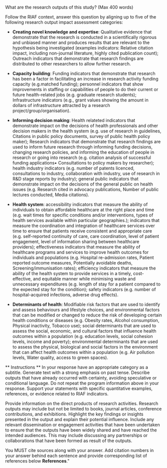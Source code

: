 What are the research outputs of this study?​ (Max 400 words)

Follow the RIAF context, answer this question by aligning up to five of the following research output impact assessment categories:
- **Creating novel knowledge and expertise**: Qualitative evidence that demonstrate that the research is conducted in a scientifically rigorous and unbiased manner and produces results that are relevant to the hypothesis being investigated (examples indicators: Relative citation impact, including non-journal literature, highly cited publication count); Outreach indicators that demonstrate that research findings are distributed to other researchers to allow further research.

- **Capacity building**: Funding indicators that demonstrate that research has been a factor in facilitating an increase in research activity funding capacity (e.g.matched funding); personnel indicators that show improvements in staffing or capabilities of people to do their current or future health-related jobs (e.g. graduate research students); Infrastructure indicators (e.g., grant values showing the amount in dollars of infrastructure attracted by a research project/group/organisation).

- **Informing decision making**: Health relateted indicators that demonstrate impact on the decisions of health professionals and other decision makers in the health system (e.g. use of research in guidelines, Citations in public policy documents, survey of public health policy maker); Research indicators that demonstrate that research findings are used to inform future research through informing funding decisions, changing research policies, and informing the education of people in research or going into research (e.g. citation analysis of successful funding applications• Consultations to policy makers by researcher); health industry indicators (e.g. number of patents licenced, consultations to industry, collaboration with industry, use of research in R&D stage reports by industry); general public indicators that demonstrate impact on the decisions of the general public on health issues (e.g. Research cited in advocacy publications, Number of public lectures conducted, Media citations).

- **Health system**: accessibility indicators that measure the ability of individuals to obtain affordable healthcare at the right place and time (e.g. wait times for specific conditions and/or interventions, types of health services available within particular geographies.); indicators that measure the coordination and integration of healthcare services over time to ensure that patients receive consistent and appropriate care (e.g. self-reported continuity of care, care coordination, level of patient engagement, level of information sharing between healthcare providers); effectiveness indicators that measure the ability of healthcare programs and services to improve health outcomes for individuals and populations (e.g. Hospital re-admission rates, Patient reported outcome measures, Potentially avoidable deaths, Screening/immunisation rates); efficiency indicators that measure the ability of the health system to provide services in a timely, cost-effective, and equitable manner while minimising waste and unnecessary expenditures (e.g. length of stay for a patient compared to the expected stay for the condition); safety indicators (e.g. number of hospital-acquired infections, adverse drug effects).

- **Determinants of health**: Modifiable risk factors that are used to identify and assess behaviours and lifestyle choices, and environmental factors that can be modified or changed to reduce the risk of developing certain health conditions or diseases (e.g. Obesity rates, Alcohol consumption, Physical inactivity, Tobacco use); social determinants that are used to assess the social, economic, and cultural factors that influence health outcomes within a population (e.g. education levels, social cohesion levels, income and poverty); environmental determinants that are used to assess the physical, biological and social factors in the environment that can affect health outcomes within a population (e.g. Air pollution levels, Water quality, access to green spaces).

** Instructions **
In your response have an appropriate category as a subtitle.
Generate text with a strong emphasis on past tense.
Describe outputs that have already occurred with certainty, avoiding speculative or conditional language.
Do not repeat the program information above in your response.
Support your statements with specific quantitative examples, references, or evidence related to RIAF indicators.

Provide information on the direct products of research activities. Research outputs may include but not be limited to books, journal articles, conference contributions, and exhibitions. Highlight the key findings or insights presented in the output and explain their potential influence. Include any relevant dissemination or engagement activities that have been undertaken to ensure that the outputs have been widely shared and have reached the intended audiences. This may include discussing any partnerships or collaborations that have been formed as result of the outputs. 

You MUST cite sources along with your answer. Add citation numbers in your answer behind each sentence and provide corresponding list of references below **References**."

